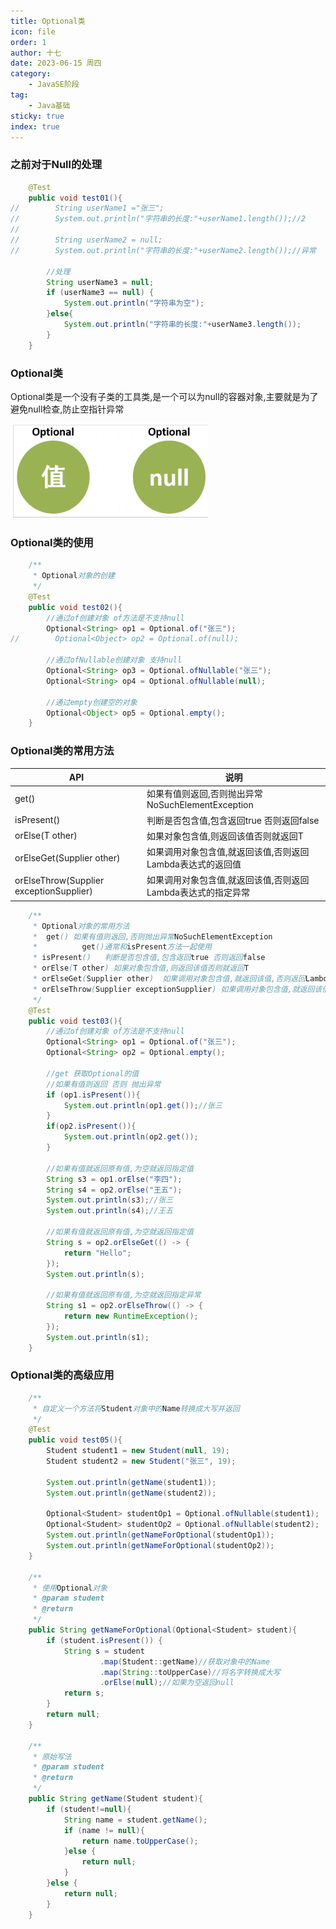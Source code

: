 ```yaml
---
title: Optional类
icon: file
order: 1
author: 十七
date: 2023-06-15 周四
category:
	- JavaSE阶段
tag:
	- Java基础
sticky: true
index: true
---
```



### 之前对于Null的处理

```java
    @Test
    public void test01(){
//        String userName1 ="张三";
//        System.out.println("字符串的长度:"+userName1.length());//2
//
//        String userName2 = null;
//        System.out.println("字符串的长度:"+userName2.length());//异常

        //处理
        String userName3 = null;
        if (userName3 == null) {
            System.out.println("字符串为空");
        }else{
            System.out.println("字符串的长度:"+userName3.length());
        }
    }
```

### Optional类

Optional类是一个没有子类的工具类,是一个可以为null的容器对象,主要就是为了避免null检查,防止空指针异常

![](./image/image_fKSX02iI7F.png)

### Optional类的使用

```java
    /**
     * Optional对象的创建
     */
    @Test
    public void test02(){
        //通过of创建对象 of方法是不支持null
        Optional<String> op1 = Optional.of("张三");
//        Optional<Object> op2 = Optional.of(null);

        //通过ofNullable创建对象 支持null
        Optional<String> op3 = Optional.ofNullable("张三");
        Optional<String> op4 = Optional.ofNullable(null);

        //通过empty创建空的对象
        Optional<Object> op5 = Optional.empty();
    }
```

### Optional类的常用方法

| API                                     | 说明                                   |
| --------------------------------------- | ------------------------------------ |
| get()                                   | 如果有值则返回,否则抛出异常NoSuchElementException |
| isPresent()                             | 判断是否包含值,包含返回true 否则返回false           |
| orElse(T other)                         | 如果对象包含值,则返回该值否则就返回T                  |
| orElseGet(Supplier other)               | 如果调用对象包含值,就返回该值,否则返回Lambda表达式的返回值    |
| orElseThrow(Supplier exceptionSupplier) | 如果调用对象包含值,就返回该值,否则返回Lambda表达式的指定异常   |

```java
    /**
     * Optional对象的常用方法
     *  get() 如果有值则返回,否则抛出异常NoSuchElementException
     *          get()通常和isPresent方法一起使用
     * isPresent()   判断是否包含值,包含返回true 否则返回false
     * orElse(T other) 如果对象包含值,则返回该值否则就返回T
     * orElseGet(Supplier other)  如果调用对象包含值,就返回该值,否则返回Lambda表达式的返回值
     * orElseThrow(Supplier exceptionSupplier) 如果调用对象包含值,就返回该值,否则返回Lambda表达式的指定异常
     */
    @Test
    public void test03(){
        //通过of创建对象 of方法是不支持null
        Optional<String> op1 = Optional.of("张三");
        Optional<String> op2 = Optional.empty();

        //get 获取Optional的值
        //如果有值则返回 否则 抛出异常
        if (op1.isPresent()){
            System.out.println(op1.get());//张三
        }
        if(op2.isPresent()){
            System.out.println(op2.get());
        }

        //如果有值就返回原有值,为空就返回指定值
        String s3 = op1.orElse("李四");
        String s4 = op2.orElse("王五");
        System.out.println(s3);//张三
        System.out.println(s4);//王五

        //如果有值就返回原有值,为空就返回指定值
        String s = op2.orElseGet(() -> {
            return "Hello";
        });
        System.out.println(s);

        //如果有值就返回原有值,为空就返回指定异常
        String s1 = op2.orElseThrow(() -> {
            return new RuntimeException();
        });
        System.out.println(s1);
    }
```

### Optional类的高级应用

```java
    /**
     * 自定义一个方法将Student对象中的Name转换成大写并返回
     */
    @Test
    public void test05(){
        Student student1 = new Student(null, 19);
        Student student2 = new Student("张三", 19);

        System.out.println(getName(student1));
        System.out.println(getName(student2));

        Optional<Student> studentOp1 = Optional.ofNullable(student1);
        Optional<Student> studentOp2 = Optional.ofNullable(student2);
        System.out.println(getNameForOptional(studentOp1));
        System.out.println(getNameForOptional(studentOp2));
    }

    /**
     * 使用Optional对象
     * @param student
     * @return
     */
    public String getNameForOptional(Optional<Student> student){
        if (student.isPresent()) {
            String s = student
                    .map(Student::getName)//获取对象中的Name
                    .map(String::toUpperCase)//将名字转换成大写
                    .orElse(null);//如果为空返回null
            return s;
        }
        return null;
    }

    /**
     * 原始写法
     * @param student
     * @return
     */
    public String getName(Student student){
        if (student!=null){
            String name = student.getName();
            if (name != null){
                return name.toUpperCase();
            }else {
                return null;
            }
        }else {
            return null;
        }
    }
```
